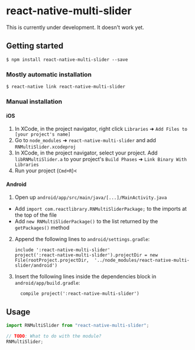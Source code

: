 # react-native-multi-slider

This is currently under development. It doesn't work yet.

## Getting started

`$ npm install react-native-multi-slider --save`

### Mostly automatic installation

`$ react-native link react-native-multi-slider`

### Manual installation

#### iOS

1. In XCode, in the project navigator, right click `Libraries` ➜ `Add Files to [your project's name]`
2. Go to `node_modules` ➜ `react-native-multi-slider` and add `RNMultiSlider.xcodeproj`
3. In XCode, in the project navigator, select your project. Add `libRNMultiSlider.a` to your project's `Build Phases` ➜ `Link Binary With Libraries`
4. Run your project (`Cmd+R`)<

#### Android

1. Open up `android/app/src/main/java/[...]/MainActivity.java`

- Add `import com.reactlibrary.RNMultiSliderPackage;` to the imports at the top of the file
- Add `new RNMultiSliderPackage()` to the list returned by the `getPackages()` method

2. Append the following lines to `android/settings.gradle`:
   ```
   include ':react-native-multi-slider'
   project(':react-native-multi-slider').projectDir = new File(rootProject.projectDir, 	'../node_modules/react-native-multi-slider/android')
   ```
3. Insert the following lines inside the dependencies block in `android/app/build.gradle`:
   ```
     compile project(':react-native-multi-slider')
   ```

## Usage

```javascript
import RNMultiSlider from "react-native-multi-slider";

// TODO: What to do with the module?
RNMultiSlider;
```
